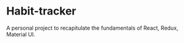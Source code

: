 # Habit-tracker

A personal project to recapitulate the fundamentals of React, Redux, Material UI.

